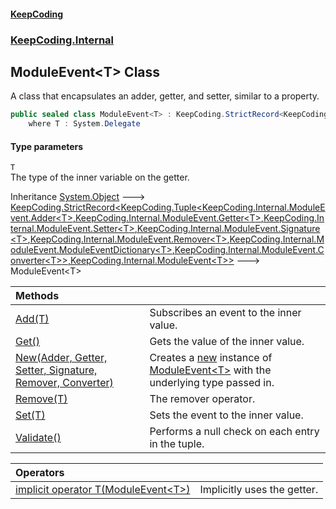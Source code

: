 #### [KeepCoding](index.md 'index')
### [KeepCoding.Internal](KeepCoding.Internal.md 'KeepCoding.Internal')
## ModuleEvent&lt;T&gt; Class
A class that encapsulates an adder, getter, and setter, similar to a property.  
```csharp
public sealed class ModuleEvent<T> : KeepCoding.StrictRecord<KeepCoding.Tuple<KeepCoding.Internal.ModuleEvent<T>.Adder, KeepCoding.Internal.ModuleEvent<T>.Getter, KeepCoding.Internal.ModuleEvent<T>.Setter, KeepCoding.Internal.ModuleEvent<T>.Signature, KeepCoding.Internal.ModuleEvent<T>.Remover, KeepCoding.Internal.ModuleEvent<T>.ModuleEventDictionary, KeepCoding.Internal.ModuleEvent<T>.Converter>, KeepCoding.Internal.ModuleEvent<T>>
    where T : System.Delegate
```
#### Type parameters
<a name='KeepCoding.Internal.ModuleEvent.T..T'></a>
`T`  
The type of the inner variable on the getter.
  

Inheritance [System.Object](https://docs.microsoft.com/en-us/dotnet/api/System.Object 'System.Object') &#129106; [KeepCoding.StrictRecord&lt;](StrictRecord.T.TThis..md 'KeepCoding.StrictRecord&lt;T,TThis&gt;')[KeepCoding.Tuple&lt;](Tuple.T1.T2.T3.T4.T5.T6.T7..md 'KeepCoding.Tuple&lt;T1,T2,T3,T4,T5,T6,T7&gt;')[KeepCoding.Internal.ModuleEvent.Adder&lt;](ModuleEvent.T..Adder.vkOzq+W2jofpeT9w9RtuQg.md 'KeepCoding.Internal.ModuleEvent&lt;T&gt;.Adder(object)')[T](ModuleEvent.T..md#KeepCoding.Internal.ModuleEvent.T..T 'KeepCoding.Internal.ModuleEvent&lt;T&gt;.T')[&gt;](ModuleEvent.T..Adder.vkOzq+W2jofpeT9w9RtuQg.md 'KeepCoding.Internal.ModuleEvent&lt;T&gt;.Adder(object)')[,](Tuple.T1.T2.T3.T4.T5.T6.T7..md 'KeepCoding.Tuple&lt;T1,T2,T3,T4,T5,T6,T7&gt;')[KeepCoding.Internal.ModuleEvent.Getter&lt;](ModuleEvent.T..Getter().md 'KeepCoding.Internal.ModuleEvent&lt;T&gt;.Getter()')[T](ModuleEvent.T..md#KeepCoding.Internal.ModuleEvent.T..T 'KeepCoding.Internal.ModuleEvent&lt;T&gt;.T')[&gt;](ModuleEvent.T..Getter().md 'KeepCoding.Internal.ModuleEvent&lt;T&gt;.Getter()')[,](Tuple.T1.T2.T3.T4.T5.T6.T7..md 'KeepCoding.Tuple&lt;T1,T2,T3,T4,T5,T6,T7&gt;')[KeepCoding.Internal.ModuleEvent.Setter&lt;](ModuleEvent.T..Setter.aRQHVXGTs9kXhDv0uQ4JUw.md 'KeepCoding.Internal.ModuleEvent&lt;T&gt;.Setter(object)')[T](ModuleEvent.T..md#KeepCoding.Internal.ModuleEvent.T..T 'KeepCoding.Internal.ModuleEvent&lt;T&gt;.T')[&gt;](ModuleEvent.T..Setter.aRQHVXGTs9kXhDv0uQ4JUw.md 'KeepCoding.Internal.ModuleEvent&lt;T&gt;.Setter(object)')[,](Tuple.T1.T2.T3.T4.T5.T6.T7..md 'KeepCoding.Tuple&lt;T1,T2,T3,T4,T5,T6,T7&gt;')[KeepCoding.Internal.ModuleEvent.Signature&lt;](ModuleEvent.T..Signature().md 'KeepCoding.Internal.ModuleEvent&lt;T&gt;.Signature()')[T](ModuleEvent.T..md#KeepCoding.Internal.ModuleEvent.T..T 'KeepCoding.Internal.ModuleEvent&lt;T&gt;.T')[&gt;](ModuleEvent.T..Signature().md 'KeepCoding.Internal.ModuleEvent&lt;T&gt;.Signature()')[,](Tuple.T1.T2.T3.T4.T5.T6.T7..md 'KeepCoding.Tuple&lt;T1,T2,T3,T4,T5,T6,T7&gt;')[KeepCoding.Internal.ModuleEvent.Remover&lt;](ModuleEvent.T..Remover.RGxbGbh.wwtwm7jCHxzRgA.md 'KeepCoding.Internal.ModuleEvent&lt;T&gt;.Remover(object)')[T](ModuleEvent.T..md#KeepCoding.Internal.ModuleEvent.T..T 'KeepCoding.Internal.ModuleEvent&lt;T&gt;.T')[&gt;](ModuleEvent.T..Remover.RGxbGbh.wwtwm7jCHxzRgA.md 'KeepCoding.Internal.ModuleEvent&lt;T&gt;.Remover(object)')[,](Tuple.T1.T2.T3.T4.T5.T6.T7..md 'KeepCoding.Tuple&lt;T1,T2,T3,T4,T5,T6,T7&gt;')[KeepCoding.Internal.ModuleEvent.ModuleEventDictionary&lt;](ModuleEvent.T..ModuleEventDictionary.md 'KeepCoding.Internal.ModuleEvent&lt;T&gt;.ModuleEventDictionary')[T](ModuleEvent.T..md#KeepCoding.Internal.ModuleEvent.T..T 'KeepCoding.Internal.ModuleEvent&lt;T&gt;.T')[&gt;](ModuleEvent.T..ModuleEventDictionary.md 'KeepCoding.Internal.ModuleEvent&lt;T&gt;.ModuleEventDictionary')[,](Tuple.T1.T2.T3.T4.T5.T6.T7..md 'KeepCoding.Tuple&lt;T1,T2,T3,T4,T5,T6,T7&gt;')[KeepCoding.Internal.ModuleEvent.Converter&lt;](ModuleEvent.T..Converter.C2YZyBHUlR9hU3rmH1dRog.md 'KeepCoding.Internal.ModuleEvent&lt;T&gt;.Converter(T)')[T](ModuleEvent.T..md#KeepCoding.Internal.ModuleEvent.T..T 'KeepCoding.Internal.ModuleEvent&lt;T&gt;.T')[&gt;](ModuleEvent.T..Converter.C2YZyBHUlR9hU3rmH1dRog.md 'KeepCoding.Internal.ModuleEvent&lt;T&gt;.Converter(T)')[&gt;](Tuple.T1.T2.T3.T4.T5.T6.T7..md 'KeepCoding.Tuple&lt;T1,T2,T3,T4,T5,T6,T7&gt;')[,](StrictRecord.T.TThis..md 'KeepCoding.StrictRecord&lt;T,TThis&gt;')[KeepCoding.Internal.ModuleEvent&lt;](ModuleEvent.T..md 'KeepCoding.Internal.ModuleEvent&lt;T&gt;')[T](ModuleEvent.T..md#KeepCoding.Internal.ModuleEvent.T..T 'KeepCoding.Internal.ModuleEvent&lt;T&gt;.T')[&gt;](ModuleEvent.T..md 'KeepCoding.Internal.ModuleEvent&lt;T&gt;')[&gt;](StrictRecord.T.TThis..md 'KeepCoding.StrictRecord&lt;T,TThis&gt;') &#129106; ModuleEvent&lt;T&gt;  

| Methods | |
| :--- | :--- |
| [Add(T)](ModuleEvent.T..Add.uk2N8iM3TKttvRJOzi42hw.md 'KeepCoding.Internal.ModuleEvent&lt;T&gt;.Add(T)') | Subscribes an event to the inner value.<br/> |
| [Get()](ModuleEvent.T..Get().md 'KeepCoding.Internal.ModuleEvent&lt;T&gt;.Get()') | Gets the value of the inner value.<br/> |
| [New(Adder, Getter, Setter, Signature, Remover, Converter)](ModuleEvent.T..New.OLkn5IpjGJtiAV3A+Yzp+A.md 'KeepCoding.Internal.ModuleEvent&lt;T&gt;.New(KeepCoding.Internal.ModuleEvent&lt;T&gt;.Adder, KeepCoding.Internal.ModuleEvent&lt;T&gt;.Getter, KeepCoding.Internal.ModuleEvent&lt;T&gt;.Setter, KeepCoding.Internal.ModuleEvent&lt;T&gt;.Signature, KeepCoding.Internal.ModuleEvent&lt;T&gt;.Remover, KeepCoding.Internal.ModuleEvent&lt;T&gt;.Converter)') | Creates a [new](https://docs.microsoft.com/en-us/dotnet/csharp/language-reference/keywords/new 'https://docs.microsoft.com/en-us/dotnet/csharp/language-reference/keywords/new') instance of [ModuleEvent&lt;T&gt;](ModuleEvent.T..md 'KeepCoding.Internal.ModuleEvent&lt;T&gt;') with the underlying type passed in.<br/> |
| [Remove(T)](ModuleEvent.T..Remove.60cEGy0YEat8+mYNloHT0g.md 'KeepCoding.Internal.ModuleEvent&lt;T&gt;.Remove(T)') | The remover operator.<br/> |
| [Set(T)](ModuleEvent.T..Set.XNwcyvf4Zc1m26mDIrAMQw.md 'KeepCoding.Internal.ModuleEvent&lt;T&gt;.Set(T)') | Sets the event to the inner value.<br/> |
| [Validate()](ModuleEvent.T..Validate().md 'KeepCoding.Internal.ModuleEvent&lt;T&gt;.Validate()') | Performs a null check on each entry in the tuple.<br/> |

| Operators | |
| :--- | :--- |
| [implicit operator T(ModuleEvent&lt;T&gt;)](ModuleEvent.T..op_Implicit.8kj.jhDTnFuIHd1G0zhiWw.md 'KeepCoding.Internal.ModuleEvent&lt;T&gt;.op_Implicit T(KeepCoding.Internal.ModuleEvent&lt;T&gt;)') | Implicitly uses the getter.<br/> |
